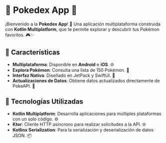 # 🌟 **Pokedex App** 🌟

¡Bienvenido a la **Pokedex App**! 🐾 Una aplicación multiplataforma construida con **Kotlin Multiplatform**, que te permite explorar y descubrir tus Pokémon favoritos. 🎮✨

## 📱 **Características**

- **Multiplataforma**: Disponible en **Android** e **iOS**. 🌐
- **Explora Pokémon**: Consulta una lista de 150 Pokémon. 📖
- **Interfaz Nativa**: Diseñado en JetPack y SwiftUI. 🎨
- **Actualizaciones de Datos**: Obtiene datos actualizados directamente de PokeAPI. 🔄

## 🚀 **Tecnologías Utilizadas**

- **Kotlin Multiplatform**: Desarrolla aplicaciones para múltiples plataformas con un solo código. ⚙️
- **Ktor**: Cliente HTTP asíncrono para realizar solicitudes a la API. 🌐
- **Kotlinx Serialization**: Para la serialización y deserialización de datos JSON. 📦

 


